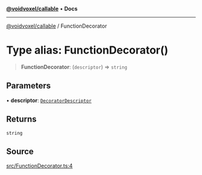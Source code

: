 [**@voidvoxel/callable**](../README.md) • **Docs**

***

[@voidvoxel/callable](../globals.md) / FunctionDecorator

# Type alias: FunctionDecorator()

> **FunctionDecorator**: (`descriptor`) => `string`

## Parameters

• **descriptor**: [`DecoratorDescriptor`](../interfaces/DecoratorDescriptor.md)

## Returns

`string`

## Source

[src/FunctionDecorator.ts:4](https://github.com/voidvoxel/callable/blob/322669e7c28825425a48ae47506244891d3a5cde/src/FunctionDecorator.ts#L4)

